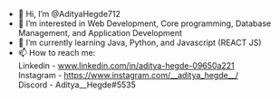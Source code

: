 - 👋 Hi, I’m @AdityaHegde712
- 👀 I’m interested in Web Development, Core programming, Database Management, and Application Development
- 🌱 I’m currently learning Java, Python, and Javascript (REACT JS)
- 📫 How to reach me: <br />
Linkedin - www.linkedin.com/in/aditya-hegde-09650a221 <br />
Instagram - https://www.instagram.com/__aditya_hegde__/ <br />
Discord - Aditya__Hegde#5535 

<!---
AdityaHegde712/AdityaHegde712 is a ✨ special ✨ repository because its `README.md` (this file) appears on your GitHub profile.
You can click the Preview link to take a look at your changes.
--->
